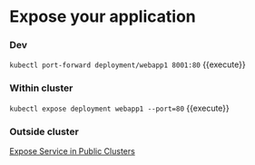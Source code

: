 # Expose your application

### Dev
`kubectl port-forward deployment/webapp1 8001:80` {{execute}}

### Within cluster
`kubectl expose deployment webapp1 --port=80` {{execute}}

### Outside cluster
[Expose Service in Public Clusters](https://github.source.internal.cba/pages/ApplicationInfrastructure/aws.appinfra.user.docs/4_kubernetes/loadbalancer-servicediscovery.html)



